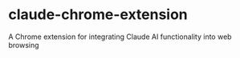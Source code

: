 # claude-chrome-extension
A Chrome extension for integrating Claude AI functionality into web browsing
